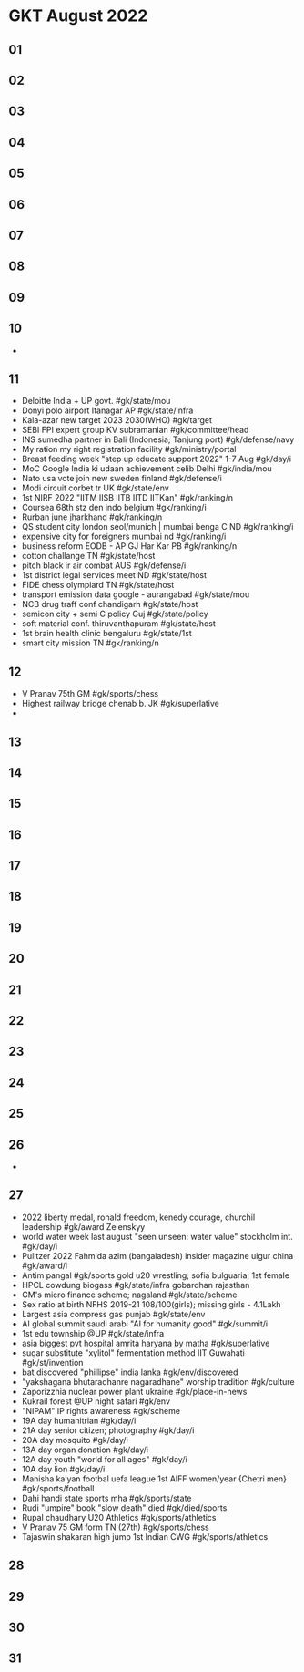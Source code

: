 # GKT August 2022
## 01
## 02
## 03
## 04
## 05
## 06
## 07
## 08
## 09
## 10
*
## 11
* Deloitte India + UP govt. #gk/state/mou
* Donyi polo airport Itanagar AP #gk/state/infra
* Kala-azar new target 2023 2030(WHO) #gk/target
* SEBI FPI expert group KV subramanian #gk/committee/head
* INS sumedha partner in Bali (Indonesia; Tanjung port) #gk/defense/navy
* My ration my right registration facility #gk/ministry/portal
* Breast feeding week "step up educate support 2022" 1-7 Aug #gk/day/i
* MoC Google India ki udaan achievement celib Delhi #gk/india/mou
* Nato usa vote join new sweden finland #gk/defense/i
* Modi circuit corbet tr UK #gk/state/env
* 1st NIRF 2022 "IITM IISB IITB IITD IITKan" #gk/ranking/n
* Coursea 68th stz den indo belgium #gk/ranking/i
* Rurban june jharkhand #gk/ranking/n
* QS student city london seol/munich | mumbai benga C ND #gk/ranking/i
* expensive city for foreigners mumbai nd #gk/ranking/i
* business reform EODB - AP GJ Har Kar PB #gk/ranking/n
* cotton challange TN #gk/state/host
* pitch black ir air combat AUS #gk/defense/i
* 1st district legal services meet ND #gk/state/host
* FIDE chess olympiard TN #gk/state/host
* transport emission data google - aurangabad #gk/state/mou
* NCB drug traff conf chandigarh #gk/state/host
* semicon city + semi C policy Guj #gk/state/policy
* soft material conf. thiruvanthapuram #gk/state/host
* 1st brain health clinic bengaluru #gk/state/1st
* smart city mission TN #gk/ranking/n
## 12
* V Pranav 75th GM #gk/sports/chess
* Highest railway bridge chenab b. JK #gk/superlative
*
## 13
## 14
## 15
## 16
## 17
## 18
## 19
## 20
## 21
## 22
## 23
## 24
## 25
## 26
* 
## 27
* 2022 liberty medal, ronald freedom, kenedy courage, churchil leadership #gk/award Zelenskyy
* world water week last august "seen unseen: water value" stockholm int. #gk/day/i 
* Pulitzer 2022 Fahmida azim (bangaladesh) insider magazine uigur china #gk/award/i
* Antim pangal #gk/sports gold u20 wrestling; sofia bulguaria; 1st female
* HPCL cowdung biogass #gk/state/infra gobardhan rajasthan
* CM's micro finance scheme; nagaland #gk/state/scheme
* Sex ratio at birth NFHS 2019-21 108/100(girls); missing girls - 4.1Lakh
* Largest asia compress gas punjab #gk/state/env 
* AI global summit saudi arabi "AI for humanity good" #gk/summit/i
* 1st edu township @UP #gk/state/infra 
* asia biggest pvt hospital amrita haryana by matha #gk/superlative 
* sugar substitute "xylitol" fermentation method IIT Guwahati #gk/st/invention
* bat discovered "phillipse" india lanka #gk/env/discovered
* "yakshagana bhutaradhanre nagaradhane" worship tradition #gk/culture
* Zaporizzhia nuclear power plant ukraine #gk/place-in-news
* Kukrail forest @UP night safari #gk/env 
* "NIPAM" IP rights awareness #gk/scheme
* 19A day humanitrian #gk/day/i 
* 21A day senior citizen; photography #gk/day/i 
* 20A day mosquito #gk/day/i 
* 13A day organ donation #gk/day/i 
* 12A day youth "world for all ages" #gk/day/i 
* 10A day lion #gk/day/i 
* Manisha kalyan footbal uefa league 1st AIFF women/year {Chetri men} #gk/sports/football
* Dahi handi state sports mha #gk/sports/state
* Rudi "umpire" book "slow death" died #gk/died/sports
* Rupal chaudhary U20 Athletics #gk/sports/athletics
* V Pranav 75 GM form TN (27th) #gk/sports/chess 
* Tajaswin shakaran high jump 1st Indian CWG #gk/sports/athletics 
## 28
## 29
## 30
## 31